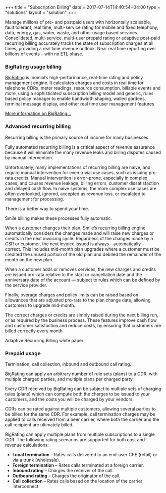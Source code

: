 +++
title = "Subscription Billing"
date = 2017-07-14T14:40:54+04:00
type = "solutions"
layout = "solution"
+++

Manage millions of pre- and postpaid users with horizontally scaleable, fault tolerant, real time, multi-service rating for mobile and fixed telephony, data, energy, gas, water, waste, and other usage based services. Consolidated, multi-service, multi-user prepaid rating or adaptive post-paid recurring billing accurately tracks the state of subscription charges at all times, providing a real time revenue outlook. Near real time reporting over billions of events – with no ETL phase.

### BigRating usage billing
<a href="/solutions/bigrating">BigRating</a> is Inomial’s high-performance, real-time rating and policy management engine. It calculates charges and costs in real time for telephone CDRs, meter readings, resource consumption, billable events and more, using a sophisticated subscription billing model and generic, rules based policy manager to enable bandwidth shaping, walled gardens, terminal message display, and other real time user management features.

<a href="https://docs.inomial.com/">More information on BigRating…</a>

### Advanced recurring billing
Recurring billing is the primary source of income for many businesses.

Fully automated recurring billing is a critical aspect of revenue assurance because it will eliminate the many revenue leaks and billing disputes caused by manual intervention.

Unfortunately, many implementations of recurring billing are naive, and require manual intervention for even trivial use cases, such as issuing pro-rata credits. Manual intervention is error-prone, especially in complex cases, and causes revenue leakage, billing errors, customer dissatisfaction and delayed cash flow. In naive systems, the more complex use cases are often overlooked, ignored, accepted as revenue loss, or escalated to management for processing.

There is a better way to spend your time.

Smile billing makes these processes fully automatic.

When a customer changes their plan, Smile’s recurring billing engine automatically considers the changes made and will raise new charges or credits in the next invoicing cycle. Regardless of the changes made by a CSR or customer, the next invoice issued is always – automatically – correct. This includes mid-month plan upgrades where a customer must be credited the unused portion of the old plan and debited the remainder of the month on the new plan.

When a customer adds or removes services, the new charges and credits are issued pro-rata relative to the start or cancellation date and the anniversary date of the account — subject to rules which can be defined by the service provider.

Finally, overage charges and policy limits can be raised based on allowances that are adjusted pro-rata to the plan change date, allowing customers to upgrade mid-month.

The correct charges or credits are simply raised during the next billing run, or as required by the business process. These features improve cash flow and customer satisfaction and reduce costs, by ensuring that customers are billed correctly every month.

Adaptive Recurring Billing white paper

### Prepaid usage
Termination, call collection, inbound and outbound call rating.

BigRating can apply an arbitrary number of rule sets (plans) to a CDR, with multiple charged parties, and multiple plans per charged party.

Every CDR received by BigRating can be subject to multiple sets of charging rules (plans) which can compute both the charges to be issued to your customers, and the costs you will be charged by your vendors.

CDRs can be rated against multiple customers, allowing several parties to be billed for the same CDR. For example, call termination charges may be applied to calls received from a peer carrier, where both the carrier and the call recipient are ultimately billed.

BigRating can apply multiple plans from multiple subscriptions to a single CDR. The following rating scenarios are supported for both cost and revenue calculations:

<ul>
	<li><strong>Local termination</strong> – Rates calls delivered to an end-user CPE (retail) or via a trunk (wholesale).</li>
	<li><strong>Foreign termination</strong> – Rates calls terminated at a foreign carrier.</li>
	<li><strong>Inbound rating</strong> – Charges the receiver of the call.</li>
	<li><strong>Outbound rating</strong> – Charges the originator of the call.</li>
	<li><strong>Call collection</strong> – Rates calls based on the location of the carrier interconnect.</li>
</ul>